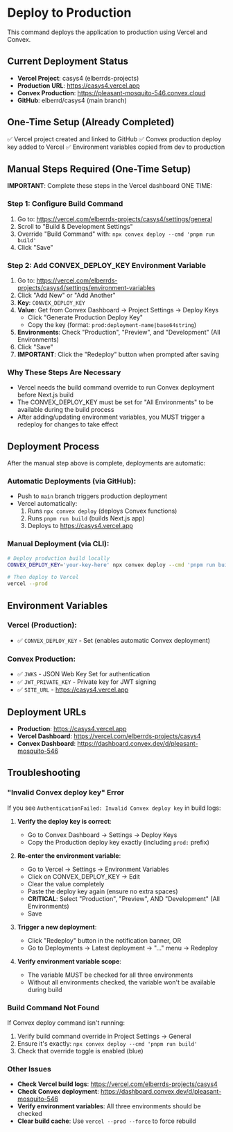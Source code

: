 # Deploy to Production

This command deploys the application to production using Vercel and Convex.

## Current Deployment Status

- **Vercel Project**: casys4 (elberrds-projects)
- **Production URL**: https://casys4.vercel.app
- **Convex Production**: https://pleasant-mosquito-546.convex.cloud
- **GitHub**: elberrd/casys4 (main branch)

## One-Time Setup (Already Completed)

✅ Vercel project created and linked to GitHub
✅ Convex production deploy key added to Vercel
✅ Environment variables copied from dev to production

## Manual Steps Required (One-Time Setup)

**IMPORTANT**: Complete these steps in the Vercel dashboard ONE TIME:

### Step 1: Configure Build Command
1. Go to: https://vercel.com/elberrds-projects/casys4/settings/general
2. Scroll to "Build & Development Settings"
3. Override "Build Command" with: `npx convex deploy --cmd 'pnpm run build'`
4. Click "Save"

### Step 2: Add CONVEX_DEPLOY_KEY Environment Variable
1. Go to: https://vercel.com/elberrds-projects/casys4/settings/environment-variables
2. Click "Add New" or "Add Another"
3. **Key**: `CONVEX_DEPLOY_KEY`
4. **Value**: Get from Convex Dashboard → Project Settings → Deploy Keys
   - Click "Generate Production Deploy Key"
   - Copy the key (format: `prod:deployment-name|base64string`)
5. **Environments**: Check "Production", "Preview", and "Development" (All Environments)
6. Click "Save"
7. **IMPORTANT**: Click the "Redeploy" button when prompted after saving

### Why These Steps Are Necessary
- Vercel needs the build command override to run Convex deployment before Next.js build
- The CONVEX_DEPLOY_KEY must be set for "All Environments" to be available during the build process
- After adding/updating environment variables, you MUST trigger a redeploy for changes to take effect

## Deployment Process

After the manual step above is complete, deployments are automatic:

### Automatic Deployments (via GitHub):
- Push to `main` branch triggers production deployment
- Vercel automatically:
  1. Runs `npx convex deploy` (deploys Convex functions)
  2. Runs `pnpm run build` (builds Next.js app)
  3. Deploys to https://casys4.vercel.app

### Manual Deployment (via CLI):
```bash
# Deploy production build locally
CONVEX_DEPLOY_KEY='your-key-here' npx convex deploy --cmd 'pnpm run build'

# Then deploy to Vercel
vercel --prod
```

## Environment Variables

### Vercel (Production):
- ✅ `CONVEX_DEPLOY_KEY` - Set (enables automatic Convex deployment)

### Convex Production:
- ✅ `JWKS` - JSON Web Key Set for authentication
- ✅ `JWT_PRIVATE_KEY` - Private key for JWT signing
- ✅ `SITE_URL` - https://casys4.vercel.app

## Deployment URLs

- **Production**: https://casys4.vercel.app
- **Vercel Dashboard**: https://vercel.com/elberrds-projects/casys4
- **Convex Dashboard**: https://dashboard.convex.dev/d/pleasant-mosquito-546

## Troubleshooting

### "Invalid Convex deploy key" Error
If you see `AuthenticationFailed: Invalid Convex deploy key` in build logs:

1. **Verify the deploy key is correct**:
   - Go to Convex Dashboard → Settings → Deploy Keys
   - Copy the Production deploy key exactly (including `prod:` prefix)

2. **Re-enter the environment variable**:
   - Go to Vercel → Settings → Environment Variables
   - Click on CONVEX_DEPLOY_KEY → Edit
   - Clear the value completely
   - Paste the deploy key again (ensure no extra spaces)
   - **CRITICAL**: Select "Production", "Preview", AND "Development" (All Environments)
   - Save

3. **Trigger a new deployment**:
   - Click "Redeploy" button in the notification banner, OR
   - Go to Deployments → Latest deployment → "..." menu → Redeploy

4. **Verify environment variable scope**:
   - The variable MUST be checked for all three environments
   - Without all environments checked, the variable won't be available during build

### Build Command Not Found
If Convex deploy command isn't running:
1. Verify build command override in Project Settings → General
2. Ensure it's exactly: `npx convex deploy --cmd 'pnpm run build'`
3. Check that override toggle is enabled (blue)

### Other Issues
- **Check Vercel build logs**: https://vercel.com/elberrds-projects/casys4
- **Check Convex deployment**: https://dashboard.convex.dev/d/pleasant-mosquito-546
- **Verify environment variables**: All three environments should be checked
- **Clear build cache**: Use `vercel --prod --force` to force rebuild
